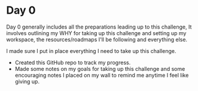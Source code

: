 # Day 0

Day 0 generally includes all the preparations leading up to this challenge, It involves outlining my WHY for taking up this challenge and setting up my workspace, the resources/roadmaps I'll be following and everything else.

I made sure I put in place everything I need to take up this challenge.

- Created this GitHub repo to track my progress.
- Made some notes on my goals for taking up this challenge and some encouraging notes I placed on my wall to remind me anytime I feel like giving up.
